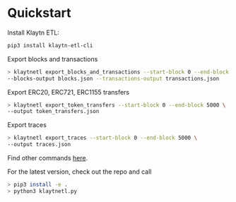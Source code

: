 # Quickstart
Install Klaytn ETL:

```bash
pip3 install klaytn-etl-cli
```

Export blocks and transactions

```bash
> klaytnetl export_blocks_and_transactions --start-block 0 --end-block 5000 \
--blocks-output blocks.json --transactions-output transactions.json
```

Export ERC20, ERC721, ERC1155 transfers

```bash
> klaytnetl export_token_transfers --start-block 0 --end-block 5000 \
--output token_transfers.json
```

Export traces

```bash
> klaytnetl export_traces --start-block 0 --end-block 5000 \
--output traces.json
```

Find other commands [here](commands.md).

For the latest version, check out the repo and call 
```bash
> pip3 install -e . 
> python3 klaytnetl.py
```

